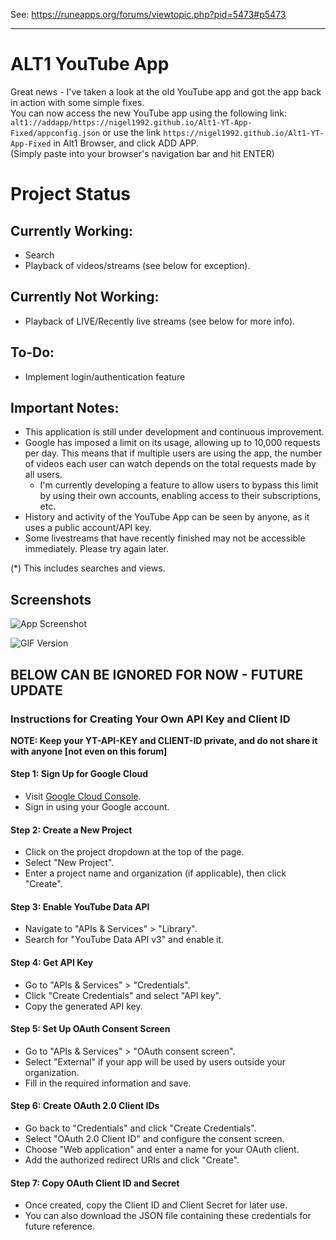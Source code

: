 See: https://runeapps.org/forums/viewtopic.php?pid=5473#p5473

----------
# ALT1 YouTube App

Great news - I've taken a look at the old YouTube app and got the app back in action with some simple fixes.  
You can now access the new YouTube app using the following link: ```alt1://addapp/https://nigel1992.github.io/Alt1-YT-App-Fixed/appconfig.json``` or use the link ```https://nigel1992.github.io/Alt1-YT-App-Fixed``` in Alt1 Browser, and click ADD APP.  
(Simply paste into your browser's navigation bar and hit ENTER)


# Project Status

## Currently Working:

- Search
- Playback of videos/streams (see below for exception).

## Currently Not Working:

- Playback of LIVE/Recently live streams (see below for more info).

## To-Do:

- Implement login/authentication feature

## Important Notes:

- This application is still under development and continuous improvement.
- Google has imposed a limit on its usage, allowing up to 10,000 requests per day. This means that if multiple users are using the app, the number of videos each user can watch depends on the total requests made by all users.
  - I'm currently developing a feature to allow users to bypass this limit by using their own accounts, enabling access to their subscriptions, etc.
- History and activity of the YouTube App can be seen by anyone, as it uses a public account/API key.
- Some livestreams that have recently finished may not be accessible immediately. Please try again later.
  
(*) This includes searches and views.


## Screenshots

![App Screenshot](https://i.imgur.com/n3tmwQJ.png)

![GIF Version](https://i.gyazo.com/5377bba885532afd2ae03c318ccbdc9f.gif)



## BELOW CAN BE IGNORED FOR NOW - FUTURE UPDATE

### Instructions for Creating Your Own API Key and Client ID

**NOTE: Keep your YT-API-KEY and CLIENT-ID private, and do not share it with anyone [not even on this forum]**

#### Step 1: Sign Up for Google Cloud

- Visit [Google Cloud Console](https://console.cloud.google.com/).
- Sign in using your Google account.

#### Step 2: Create a New Project

- Click on the project dropdown at the top of the page.
- Select "New Project".
- Enter a project name and organization (if applicable), then click "Create".

#### Step 3: Enable YouTube Data API

- Navigate to "APIs & Services" > "Library".
- Search for "YouTube Data API v3" and enable it.

#### Step 4: Get API Key

- Go to "APIs & Services" > "Credentials".
- Click "Create Credentials" and select "API key".
- Copy the generated API key.

#### Step 5: Set Up OAuth Consent Screen

- Go to "APIs & Services" > "OAuth consent screen".
- Select "External" if your app will be used by users outside your organization.
- Fill in the required information and save.

#### Step 6: Create OAuth 2.0 Client IDs

- Go back to "Credentials" and click "Create Credentials".
- Select "OAuth 2.0 Client ID" and configure the consent screen.
- Choose "Web application" and enter a name for your OAuth client.
- Add the authorized redirect URIs and click "Create".

#### Step 7: Copy OAuth Client ID and Secret

- Once created, copy the Client ID and Client Secret for later use.
- You can also download the JSON file containing these credentials for future reference.
